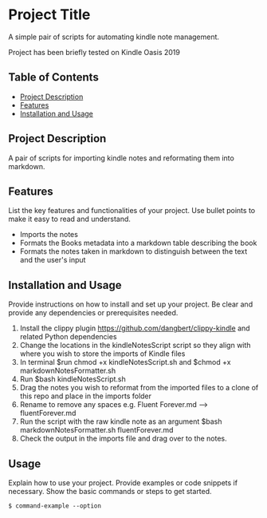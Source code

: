 # Project Title

A simple pair of scripts for automating kindle note management. 

Project has been briefly tested on Kindle Oasis 2019


## Table of Contents

- [Project Description](#project-description)
- [Features](#features)
- [Installation and Usage](#installation-and-usage)


## Project Description

A pair of scripts for importing kindle notes and reformating them into markdown.

## Features

List the key features and functionalities of your project. Use bullet points to make it easy to read and understand.

- Imports the notes
- Formats the Books metadata into a markdown table describing the book
- Formats the notes taken in markdown to distinguish between the text and the user's input

## Installation and Usage

Provide instructions on how to install and set up your project. Be clear and provide any dependencies or prerequisites needed.

1. Install the clippy plugin https://github.com/dangbert/clippy-kindle and related Python dependencies
2. Change the locations in the kindleNotesScript script so they align with where you wish to store the imports of Kindle files
3. In terminal $run chmod +x kindleNotesScript.sh and $chmod +x markdownNotesFormatter.sh
4. Run $bash kindleNotesScript.sh
5. Drag the notes you wish to reformat from the imported files to a clone of this repo and place in the imports folder
6. Rename to remove any spaces e.g. Fluent Forever.md --> fluentForever.md
7. Run the script with the raw kindle note as an argument $bash markdownNotesFormatter.sh fluentForever.md
8. Check the output in the imports file and drag over to the notes.



## Usage

Explain how to use your project. Provide examples or code snippets if necessary. Show the basic commands or steps to get started.

```shell
$ command-example --option
